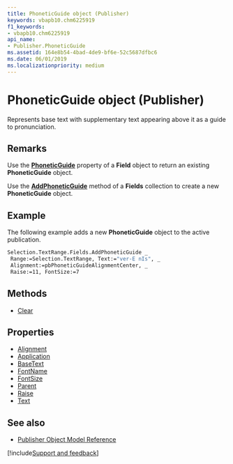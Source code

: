 ```yaml
---
title: PhoneticGuide object (Publisher)
keywords: vbapb10.chm6225919
f1_keywords:
- vbapb10.chm6225919
api_name:
- Publisher.PhoneticGuide
ms.assetid: 164e8b54-4bad-4de9-bf6e-52c5687dfbc6
ms.date: 06/01/2019
ms.localizationpriority: medium
---
```



# PhoneticGuide object (Publisher)

Represents base text with supplementary text appearing above it as a guide to pronunciation.
 
## Remarks

Use the **[PhoneticGuide](publisher.field.phoneticguide.md)** property of a **Field** object to return an existing **PhoneticGuide** object. 

Use the **[AddPhoneticGuide](publisher.fields.addphoneticguide.md)** method of a **Fields** collection to create a new **PhoneticGuide** object.

## Example

The following example adds a new **PhoneticGuide** object to the active publication.

```vb
Selection.TextRange.Fields.AddPhoneticGuide _ 
 Range:=Selection.TextRange, Text:="ver-E nIs", _ 
 Alignment:=pbPhoneticGuideAlignmentCenter, _ 
 Raise:=11, FontSize:=7
```


## Methods

- [Clear](Publisher.PhoneticGuide.Clear.md)

## Properties

- [Alignment](Publisher.PhoneticGuide.Alignment.md)
- [Application](Publisher.PhoneticGuide.Application.md)
- [BaseText](Publisher.PhoneticGuide.BaseText.md)
- [FontName](Publisher.PhoneticGuide.FontName.md)
- [FontSize](Publisher.PhoneticGuide.FontSize.md)
- [Parent](Publisher.PhoneticGuide.Parent.md)
- [Raise](Publisher.PhoneticGuide.Raise.md)
- [Text](Publisher.PhoneticGuide.Text.md)

## See also

- [Publisher Object Model Reference](overview/publisher/object-model.md)



[!include[Support and feedback](~/includes/feedback-boilerplate.md)]